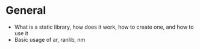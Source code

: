 <h1>General</h1>
<ul>
<li>What is a static library, how does it work, how to create one, and how to use it</li>
<li>Basic usage of ar, ranlib, nm</li>
</ul>
